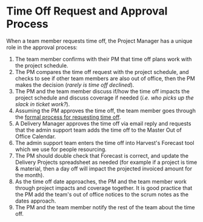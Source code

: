 # Time Off Request and Approval Process

When a team member requests time off, the Project Manager has a unique role in the approval process:

1.  The team member confirms with their PM that time off plans work with the project schedule.
2.  The PM compares the time off request with the project schedule, and checks to see if other team members are also out of office, then the PM makes the decision (_rarely is time off declined_).
3.  The PM and the team member discuss if/how the time off impacts the project schedule and discuss coverage if needed (_i.e. who picks up the slack in ticket work?_).
4.  Assuming the PM approves the time off, the team member goes through the [formal process for requesting time off](../03-policies/benefits-and-holidays.md#time-off).
5.  A Delivery Manager approves the time off via email reply and requests that the admin support team adds the time off to the Master Out of Office Calendar.
6.  The admin support team enters the time off into Harvest's Forecast tool which we use for people resourcing.
7.  The PM should double check that Forecast is correct, and update the Delivery Projects spreadsheet as needed (for example if a project is time & material, then a day off will impact the projected invoiced amount for the month).
8.  As the time off date approaches, the PM and the team member work through project impacts and coverage together. It is good practice that the PM add the team's out of office notices to the scrum notes as the dates approach.
9.  The PM and the team member notify the rest of the team about the time off.
